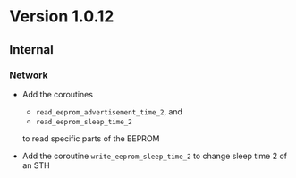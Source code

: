 # Version 1.0.12

## Internal

### Network

- Add the coroutines

  - `read_eeprom_advertisement_time_2`, and
  - `read_eeprom_sleep_time_2`

  to read specific parts of the EEPROM

- Add the coroutine `write_eeprom_sleep_time_2` to change sleep time 2 of an STH
